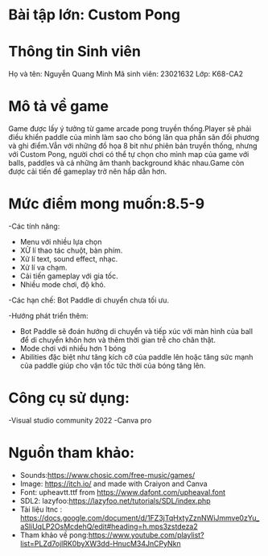 # Bài tập lớn: Custom Pong
# Thông tin Sinh viên
Họ và tên: Nguyễn Quang Minh
Mã sinh viên: 23021632
Lớp: K68-CA2
# Mô tả về game
Game được lấy ý tưởng từ game arcade pong truyền thống.Player sẽ phải điều khiển paddle của mình làm sao cho bóng lăn qua phần sân đối phương và ghi điểm.Vẫn với những đồ họa 8 bit như phiên bản truyền thống, nhưng với Custom Pong, người chơi có thể tự chọn cho mình map của game với balls, paddles và cả những âm thanh background khác nhau.Game còn được cải tiến để gameplay trở nên hấp dẫn hơn.
# Mức điểm mong muốn:8.5-9
-Các tính năng:

+ Menu với nhiều lựa chọn
+ XỬ lí thao tác chuột, bàn phím.
+ Xử lí text, sound effect, nhạc.
+ Xử lí va chạm.
+ Cải tiến gameplay với gia tốc.
+ Nhiều mode chơi, độ khó.

-Các hạn chế:
Bot Paddle di chuyển chưa tối ưu.

-Hướng phát triển thêm:
+ Bot Paddle sẽ đoán hướng di chuyển và tiếp xúc với màn hình của ball để di chuyển khôn hơn và thêm thời gian trễ cho chân thật.
+ Mode chơi với nhiều hơn 1 bóng
+ Abilities đặc biệt như tăng kích cỡ của paddle lên hoặc tăng sức mạnh của paddle giúp cho vận tốc tức thời của bóng tăng lên.
# Công cụ sử dụng:
-Visual studio community 2022
-Canva pro
# Nguồn tham khảo:
- Sounds:https://www.chosic.com/free-music/games/
- Image: https://itch.io/ and made with Craiyon and Canva
- Font: upheavtt.ttf from https://www.dafont.com/upheaval.font
- SDL2: lazyfoo:https://lazyfoo.net/tutorials/SDL/index.php
- Tài liệu ltnc : https://docs.google.com/document/d/1FZ3jTqHxtyZznNWiJmmve0zYu_aSliUqLP2OsMcdehQ/edit#heading=h.mps3zstdeza2
- Tham khảo về pong:https://www.youtube.com/playlist?list=PLZd7ojlRK0byXW3dd-HnucM34JnCPyNkn
